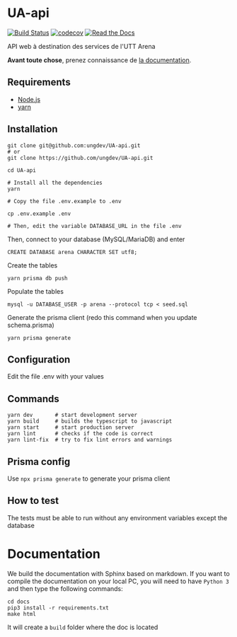 # UA-api

[![Build Status](https://github.com/ungdev/UA-api/actions/workflows/ci.yml/badge.svg)](https://github.com/ungdev/UA-api/actions)
[![codecov](https://codecov.io/gh/ungdev/UA-API/branch/master/graph/badge.svg)](https://codecov.io/gh/ungdev/UA-API)
[![Read the Docs](https://readthedocs.org/projects/ua/badge/?version=latest&style=flat)](https://ua.readthedocs.io/)

API web à destination des services de l'UTT Arena

**Avant toute chose**, prenez connaissance de [la documentation](https://ua.readthedocs.io).

## Requirements

- [Node.js](https://nodejs.org/)
- [yarn](https://yarnpkg.com/)

## Installation

```
git clone git@github.com:ungdev/UA-api.git
# or
git clone https://github.com/ungdev/UA-api.git

cd UA-api

# Install all the dependencies
yarn

# Copy the file .env.example to .env

cp .env.example .env

# Then, edit the variable DATABASE_URL in the file .env
```

Then, connect to your database (MySQL/MariaDB) and enter

```
CREATE DATABASE arena CHARACTER SET utf8;
```

Create the tables

```
yarn prisma db push
```

Populate the tables

```
mysql -u DATABASE_USER -p arena --protocol tcp < seed.sql
```

Generate the prisma client (redo this command when you update schema.prisma)

```
yarn prisma generate
```

## Configuration

Edit the file .env with your values

## Commands

```
yarn dev       # start development server
yarn build     # builds the typescript to javascript
yarn start     # start production server
yarn lint      # checks if the code is correct
yarn lint-fix  # try to fix lint errors and warnings
```

## Prisma config

Use `npx prisma generate` to generate your prisma client

## How to test

The tests must be able to run without any environment variables except the database

# Documentation

We build the documentation with Sphinx based on markdown. If you want to compile the documentation on your local PC, you will need to have `Python 3` and then type the following commands:

```
cd docs
pip3 install -r requirements.txt
make html
```

It will create a `build` folder where the doc is located
